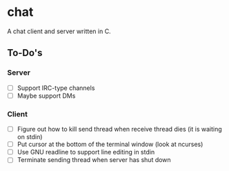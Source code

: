 # chat

A chat client and server written in C.

## To-Do's

### Server

- [ ] Support IRC-type channels
- [ ] Maybe support DMs

### Client

- [ ] Figure out how to kill send thread when receive thread dies (it is waiting on stdin)
- [ ] Put cursor at the bottom of the terminal window (look at ncurses)
- [ ] Use GNU readline to support line editing in stdin
- [ ] Terminate sending thread when server has shut down
